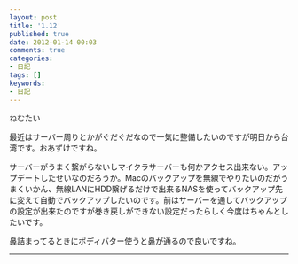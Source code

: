```yaml
---
layout: post
title: '1.12'
published: true
date: 2012-01-14 00:03
comments: true
categories:
- 日記
tags: []
keywords:
- 日記
---
```

ねむたい

最近はサーバー周りとかがぐだぐだなので一気に整備したいのですが明日から台湾です。おあずけですね。

サーバーがうまく繋がらないしマイクラサーバーも何かアクセス出来ない。アップデートしたせいなのだろうか。Macのバックアップを無線でやりたいのだがうまくいかん、無線LANにHDD繋げるだけで出来るNASを使ってバックアップ先に変えて自動でバックアップしたいのです。前はサーバーを通してバックアップの設定が出来たのですが巻き戻しができない設定だったらしく今度はちゃんとしたいです。

鼻詰まってるときにボディバター使うと鼻が通るので良いですね。

---


